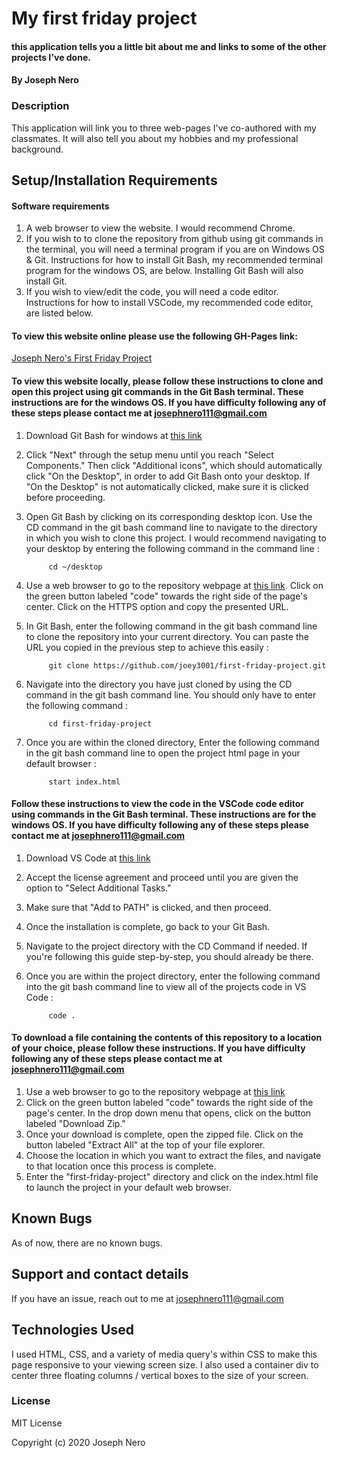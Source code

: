 # My first friday project

#### this application tells you a little bit about me and links to some of the other projects I've done. 

#### By Joseph Nero 

### Description

This application will link you to three web-pages I've co-authored with my classmates. It will also tell you about my hobbies and my professional background. 

## Setup/Installation Requirements

#### Software requirements 

1. A web browser to view the website. I would recommend Chrome. 
2. If you wish to to clone the repository from github using git commands in the terminal, you will need a terminal program if you are on Windows OS & Git. Instructions for how to install Git Bash, my recommended terminal program for the windows OS, are below. Installing Git Bash will also install Git. 
3. If you wish to view/edit the code, you will need a code editor. Instructions for how to install VSCode, my recommended code editor, are listed below.

#### To view this website online please use the following GH-Pages link: 

[Joseph Nero's First Friday Project](https://joey3001.github.io/first-friday-project/)

#### To view this website locally, please follow these instructions to clone and open this project using git commands in the Git Bash terminal. These instructions are for the windows OS. If you have difficulty following any of these steps please contact me at josephnero111@gmail.com 

1. Download Git Bash for windows at [this link](https://gitforwindows.org/)
2. Click "Next" through the setup menu until you reach "Select Components." Then click "Additional icons", which should automatically click "On the Desktop", in order to add Git Bash onto your desktop. If "On the Desktop" is not automatically clicked, make sure it is clicked before proceeding. 
3. Open Git Bash by clicking on its corresponding desktop icon. Use the CD command in the git bash command line to navigate to the directory in which you wish to clone this project. I would recommend navigating to your desktop by entering the following command in the command line : 

            cd ~/desktop 

4. Use a web browser to go to the repository webpage at [this link](https://github.com/joey3001/first-friday-project). Click on the green button labeled "code" towards the right side of the page's center. Click on the HTTPS option and copy the presented URL. 
5. In Git Bash, enter the following command in the git bash command line to clone the repository into your current directory. You can paste the URL you copied in the previous step to achieve this easily : 

            git clone https://github.com/joey3001/first-friday-project.git

6. Navigate into the directory you have just cloned by using the CD command in the git bash command line. You should only have to enter the following command : 

            cd first-friday-project 

7. Once you are within the cloned directory, Enter the following command in the git bash command line to open the project html page in your default browser : 

            start index.html 

#### Follow these instructions to view the code in the VSCode code editor using commands in the Git Bash terminal. These instructions are for the windows OS. If you have difficulty following any of these steps please contact me at josephnero111@gmail.com 

1. Download VS Code at [this link](https://code.visualstudio.com/)
2. Accept the license agreement and proceed until you are given the option to "Select Additional Tasks."
3. Make sure that "Add to PATH" is clicked, and then proceed. 
4. Once the installation is complete, go back to your Git Bash. 
5. Navigate to the project directory with the CD Command if needed. If you're following this guide step-by-step, you should already be there. 
6. Once you are within the project directory, enter the following command into the git bash command line to view all of the projects code in VS Code : 

            code . 

#### To download a file containing the contents of this repository to a location of your choice, please follow these instructions. If you have difficulty following any of these steps please contact me at josephnero111@gmail.com 

1. Use a web browser to go to the repository webpage at [this link](https://github.com/joey3001/)
2. Click on the green button labeled "code" towards the right side of the page's center. In the drop down menu that opens, click on the button labeled "Download Zip."
3. Once your download is complete, open the zipped file. Click on the button labeled "Extract All" at the top of your file explorer. 
4. Choose the location in which you want to extract the files, and navigate to that location once this process is complete. 
5. Enter the "first-friday-project" directory and click on the index.html file to launch the project in your default web browser. 

## Known Bugs

As of now, there are no known bugs. 

## Support and contact details

If you have an issue, reach out to me at josephnero111@gmail.com

## Technologies Used

I used HTML, CSS, and a variety of media query's within CSS to make this page responsive to your viewing screen size. I also used a container div to center three floating columns / vertical boxes to the size of your screen. 

### License

MIT License

Copyright (c) 2020 Joseph Nero 